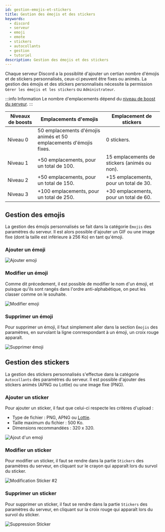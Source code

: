 ```yaml
---
id: gestion-emojis-et-stickers
title: Gestion des émojis et des stickers
keywords:
  - discord
  - serveur
  - emoji
  - emote
  - stickers
  - autocollants
  - gestion
  - tutoriel
description: Gestion des émojis et des stickers
---
```

Chaque serveur Discord a la possiblité d'ajouter un certian nombre d'émojis et de stickers personnalisés, ceux-ci peuvent être fixes ou animés. La gestion des émojis et des stickers personnalisés nécessite la permission `Gérer les émojis et les stickers` ou `Administrateur`.

:::info Information
Le nombre d'emplacements dépend du [niveau de boost du serveur](https://discord.fr/wiki/nitro-jeux/boost-serveur/boost/).
:::

| Niveaux de boosts | Emplacements d'emojis | Emplacement de stickers |
| ----------- | ----------- | ----------- |
| Niveau 0  | 50 emplacements d'émojis animés et 50 emplacements d'émojis fixes. | 0 stickers. |
| Niveau 1  | +50 emplacements, pour un total de 100. | 15 emplacements de stickers (animés ou non). |
| Niveau 2  | +50 emplacements, pour un total de 150. |  +15 emplacements, pour un total de 30. |
| Niveau 3  | +100 emplacements, pour un total de 250. | +30 emplacements, pour un total de 60. |


## Gestion des emojis

La gestion des émojis personnalisés se fait dans la catégorie `Émojis` des paramètres du serveur. Il est alors possible d'ajouter un GIF ou une image fixe (dont la taille est inférieure à 256 Ko) en tant qu'émoji.

### Ajouter un émoji

![Ajouter emoji](https://i.discord.fr/8Vq.png)

### Modifier un émoji

Comme dit précedement, il est possible de modifier le nom d'un émoji, et puisque qu'ils sont rangés dans l'ordre anti-alphabétique, on peut les classer comme on le souhaite.

![Modifier emoji](https://i.discord.fr/ICj.png)

### Supprimer un émoji

Pour supprimer un émoji, il faut simplement aller dans la section `Émojis` des paramètres, en survolant la ligne conrrespondant à un émoji, un croix rouge apparaît.

![Supprimer émoji](https://i.discord.fr/hfz.png)

## Gestion des stickers

La gestion des stickers personnalisés s'effectue dans la catégorie `Autocollants` des paramètres du serveur. Il est possible d'ajouter des stickers animés (APNG ou Lottie) ou une image fixe (PNG).

### Ajouter un sticker

Pour ajouter un sticker, il faut que celui-ci respecte les critères d'upload :
 - Type de fichier : PNG, APNG ou [Lottie](https://lottiefiles.com/).
 - Taille maximum du fichier : 500 Ko.
 - Dimensions recommandées : 320 x 320.

![Ajout d'un emoji](https://i.discord.fr/Me9.png)

### Modifier un sticker

Pour modifier un sticker, il faut se rendre dans la partie `Stickers` des paramètres du serveur, en cliquant sur le crayon qui apparaît lors du survol du sticker.

![Modification Sticker #2](https://i.discord.fr/nCK.png)

### Supprimer un sticker

Pour supprimer un sticker, il faut se rendre dans la partie `Stickers` des paramètres du serveur, en cliquant sur la croix rouge qui apparaît lors du survol du sticker.

![Suppression Sticker](https://i.discord.fr/YK7.png)
